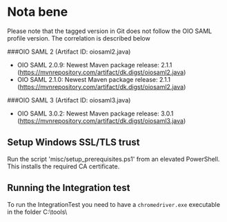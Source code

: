 # Nota bene

Please note that the tagged version in Git does not follow the OIO SAML profile version. The correlation is described below

###OIO SAML 2 (Artifact ID: oiosaml2.java)
* OIO SAML 2.0.9: Newest Maven package release: 2.1.1 (https://mvnrepository.com/artifact/dk.digst/oiosaml2.java)
* OIO SAML 2.1.0: Newest Maven package release: 2.1.1 (https://mvnrepository.com/artifact/dk.digst/oiosaml2.java)

###OIO SAML 3 (Artifact ID: oiosaml3.java)
* OIO SAML 3.0.2: Newest Maven package release: 3.0.1 (https://mvnrepository.com/artifact/dk.digst/oiosaml3.java)

## Setup Windows SSL/TLS trust

Run the script 'misc/setup_prerequisites.ps1' from an elevated PowerShell. This installs the required CA certificate.

## Running the Integration test

To run the IntegrationTest you need to have a `chromedriver.exe` executable in the folder C:\tools\
